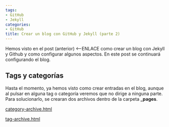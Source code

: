 ```yaml
---
tags:
- GitHub
- Jekyll
categories:
- GitHub
title: Crear un blog con GitHub y Jekyll (parte 2)
---
```


Hemos visto en el post (anterior) <--ENLACE como crear un blog con Jekyll y Github y como configurar algunos aspectos. En este post se continuará configurando el blog.

## Tags y categorías

Hasta el momento, ya hemos visto como crear entradas en el blog, aunque al pulsar en alguna tag o categoría veremos que no dirige a ninguna parte. Para solucionarlo, se crearan dos archivos dentro de la carpeta **_pages**.

[category-archive.html](https://github.com/mmistakes/minimal-mistakes/blob/gh-pages/_pages/category-archive.html)

[tag-archive.html](https://github.com/mmistakes/minimal-mistakes/blob/gh-pages/_pages/tag-archive.html)
